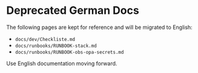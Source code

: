 # Deprecated German Docs

The following pages are kept for reference and will be migrated to English:

- `docs/dev/Checkliste.md`
- `docs/runbooks/RUNBOOK-stack.md`
- `docs/runbooks/RUNBOOK-obs-opa-secrets.md`

Use English documentation moving forward.
